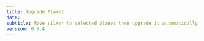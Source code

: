 ```yaml
---
title: Upgrade Planet
date: 
subtitle: Move silver to selected planet then upgrade it automatically
version: 0.6.4
---
```


